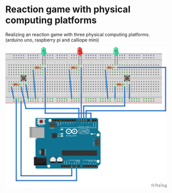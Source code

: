 # Reaction game with physical computing platforms
Realizing an reaction game with three physical computing platforms. (arduino uno, raspberry pi and calliope mini)


![alt text](https://github.com/binkertpat/reaction-game-physical-computing/blob/main/circuit/arduino_reaktionsspiel.png)

